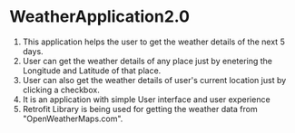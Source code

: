 # WeatherApplication2.0
1. This application helps the user to get the weather details of the next 5 days.
2. User can get the weather details of any place just by enetering the Longitude and Latitude of that place.
3. User can also get the weather details of user's current location just by clicking a checkbox.
4. It is an application with simple User interface and user experience
5. Retrofit Library is being used for getting the weather data from "OpenWeatherMaps.com".
